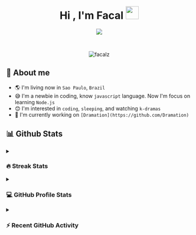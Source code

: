 <h1 align="center">Hi , I'm Facal <img src="https://media.giphy.com/media/hvRJCLFzcasrR4ia7z/giphy.gif" width="35"></h1>
<p align="center">
  <a href="https://github.com/DenverCoder1/readme-typing-svg"><img src="https://readme-typing-svg.herokuapp.com/?font=Time+New+Roman&color=%c89500ba&size=25&center=true&vCenter=true&width=500&height=100&lines=Always+learning+new+things"></a>
</p>

<br>

<p align="center"> 
	<img src="https://komarev.com/ghpvc/?username=facalz&label=Profile%20views&color=9500ba&style=plastic" alt="facalz" /> 
</p>

## 🎈 About me
- 🌎 I'm living now in `Sao Paulo`, `Brazil` 
- 😅 I'm a newbie in coding, know `javascript` language. Now I'm focus on learning `Node.js`
- 😊 I'm interested in `coding`, `sleeping`, and watching `k-dramas`
- 💫 I'm currently working on `[Dramation](https://github.com/Dramation)`

## 📊 Github Stats
<details><summary><h3> 🔥 Streak Stats</h3></summary>

----	

<p align="center"><img src="https://github-readme-streak-stats.herokuapp.com/?user=facalz&theme=tokyonight_duo" alt="facalz" /></p>

</details>
  
<details><summary><h3>💻 GitHub Profile Stats</h3></summary>

----
	
<p align="center">
    <a href="https://github.com/anuraghazra/github-readme-stats">
	    <img alt="7oSkaaa's Github Stats" src="https://github-readme-stats.vercel.app/api?username=facalz&show_icons=true&count_private=true&locale=en&theme=tokyonight&layout=compact" height="230px"/></a>
	  <img src="https://github-readme-stats.vercel.app/api/top-langs?username=facalz&langs_count=10&show_icons=true&locale=en&theme=tokyonight" alt="facalz" height="230px"/>
<br/>

  <b>Note:</b> Top languages is only a metric of the languages my public code consists of and doesn't reflect experience or skill level.
  </p>
</details>

<details><summary><h3>⚡ Recent GitHub Activity</h3></summary>

----

<a href="https://github.com/facalz"><img alt="facalz's Activity Graph" src="https://activity-graph.herokuapp.com/graph?username=facalz&custom_title=facalz's%20Contribution%20Graph&theme=react-dark" /></a>
 
</details>

